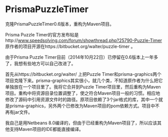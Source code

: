 PrismaPuzzleTimer
=================

克隆PrismaPuzzleTimer0.6版本，重构为Maven项目。

Prisma Puzzle Timer的官方发布帖是http://www.speedsolving.com/forum/showthread.php?25790-Puzzle-Timer
原作者的项目开源在https://bitbucket.org/walter/puzzle-timer 。

由于Prisma Puzzle Timer目前（2014年10月22日）已停留在0.6版本上一年多了，我想有些地方可以自己改进了。

首先从https://bitbucket.org/walter/ 上把Puzzle Timer和prisma-graphics两个项目克隆下来。prisma-graphics其实很小，就几个类，不知道原作者为什么把它单独放在一个项目里了。我将它合并到Puzzle Timer项目里，然后重构为Maven项目。重构中将资源目录位置调整了，使之符合Maven项目一般的习惯。相应地修改了源码中引用资源文件时的路径。原项目依赖了3个jar格式的库，其中一个就是prisma-graphics，另外两个已修改为Maven项目的pom依赖方式。项目中不再有jar文件。

我自己是用Netbeans 8.0编译的，但由于已经重构为Maven项目了，所以应该其他支持Maven项目的IDE都能直接编译。